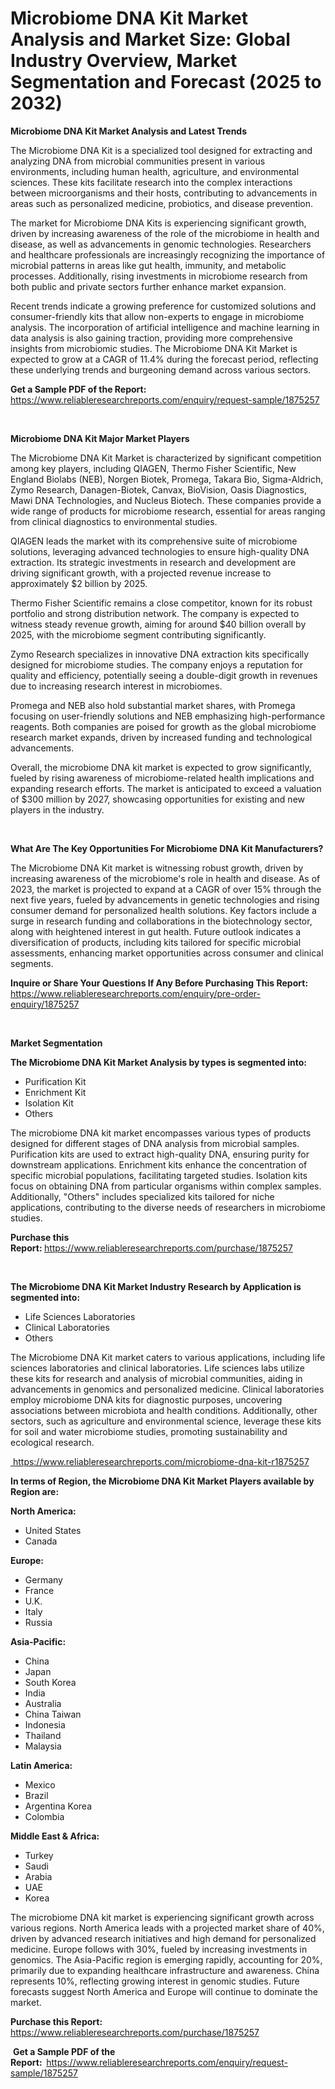 <p><h1>Microbiome DNA Kit Market Analysis and Market Size: Global Industry Overview, Market Segmentation and Forecast (2025 to 2032)</h1></p><p><strong>Microbiome DNA Kit Market Analysis and Latest Trends</strong></p>
<p><p>The Microbiome DNA Kit is a specialized tool designed for extracting and analyzing DNA from microbial communities present in various environments, including human health, agriculture, and environmental sciences. These kits facilitate research into the complex interactions between microorganisms and their hosts, contributing to advancements in areas such as personalized medicine, probiotics, and disease prevention.</p><p>The market for Microbiome DNA Kits is experiencing significant growth, driven by increasing awareness of the role of the microbiome in health and disease, as well as advancements in genomic technologies. Researchers and healthcare professionals are increasingly recognizing the importance of microbial patterns in areas like gut health, immunity, and metabolic processes. Additionally, rising investments in microbiome research from both public and private sectors further enhance market expansion.</p><p>Recent trends indicate a growing preference for customized solutions and consumer-friendly kits that allow non-experts to engage in microbiome analysis. The incorporation of artificial intelligence and machine learning in data analysis is also gaining traction, providing more comprehensive insights from microbiomic studies. The Microbiome DNA Kit Market is expected to grow at a CAGR of 11.4% during the forecast period, reflecting these underlying trends and burgeoning demand across various sectors.</p></p>
<p><strong>Get a Sample PDF of the Report:&nbsp;</strong> <a href="https://www.reliableresearchreports.com/enquiry/request-sample/1875257?utm_campaign=9&utm_medium=2&utm_source=Github&utm_content=ia&utm_term=14042025&utm_id=microbiome-dna-kit">https://www.reliableresearchreports.com/enquiry/request-sample/1875257</a></p>
<p>&nbsp;</p>
<p><strong>Microbiome DNA Kit Major Market Players</strong></p>
<p><p>The Microbiome DNA Kit Market is characterized by significant competition among key players, including QIAGEN, Thermo Fisher Scientific, New England Biolabs (NEB), Norgen Biotek, Promega, Takara Bio, Sigma-Aldrich, Zymo Research, Danagen-Biotek, Canvax, BioVision, Oasis Diagnostics, Mawi DNA Technologies, and Nucleus Biotech. These companies provide a wide range of products for microbiome research, essential for areas ranging from clinical diagnostics to environmental studies.</p><p>QIAGEN leads the market with its comprehensive suite of microbiome solutions, leveraging advanced technologies to ensure high-quality DNA extraction. Its strategic investments in research and development are driving significant growth, with a projected revenue increase to approximately $2 billion by 2025.</p><p>Thermo Fisher Scientific remains a close competitor, known for its robust portfolio and strong distribution network. The company is expected to witness steady revenue growth, aiming for around $40 billion overall by 2025, with the microbiome segment contributing significantly.</p><p>Zymo Research specializes in innovative DNA extraction kits specifically designed for microbiome studies. The company enjoys a reputation for quality and efficiency, potentially seeing a double-digit growth in revenues due to increasing research interest in microbiomes.</p><p>Promega and NEB also hold substantial market shares, with Promega focusing on user-friendly solutions and NEB emphasizing high-performance reagents. Both companies are poised for growth as the global microbiome research market expands, driven by increased funding and technological advancements.</p><p>Overall, the microbiome DNA kit market is expected to grow significantly, fueled by rising awareness of microbiome-related health implications and expanding research efforts. The market is anticipated to exceed a valuation of $300 million by 2027, showcasing opportunities for existing and new players in the industry.</p></p>
<p>&nbsp;</p>
<p><strong>What Are The Key Opportunities For Microbiome DNA Kit Manufacturers?</strong></p>
<p><p>The Microbiome DNA Kit market is witnessing robust growth, driven by increasing awareness of the microbiome's role in health and disease. As of 2023, the market is projected to expand at a CAGR of over 15% through the next five years, fueled by advancements in genetic technologies and rising consumer demand for personalized health solutions. Key factors include a surge in research funding and collaborations in the biotechnology sector, along with heightened interest in gut health. Future outlook indicates a diversification of products, including kits tailored for specific microbial assessments, enhancing market opportunities across consumer and clinical segments.</p></p>
<p><strong>Inquire or Share Your Questions If Any Before Purchasing This Report:</strong> <a href="https://www.reliableresearchreports.com/enquiry/pre-order-enquiry/1875257?utm_campaign=9&utm_medium=2&utm_source=Github&utm_content=ia&utm_term=14042025&utm_id=microbiome-dna-kit">https://www.reliableresearchreports.com/enquiry/pre-order-enquiry/1875257</a></p>
<p>&nbsp;</p>
<p><strong>Market Segmentation</strong></p>
<p><strong>The Microbiome DNA Kit Market Analysis by types is segmented into:</strong></p>
<p><ul><li>Purification Kit</li><li>Enrichment Kit</li><li>Isolation Kit</li><li>Others</li></ul></p>
<p><p>The microbiome DNA kit market encompasses various types of products designed for different stages of DNA analysis from microbial samples. Purification kits are used to extract high-quality DNA, ensuring purity for downstream applications. Enrichment kits enhance the concentration of specific microbial populations, facilitating targeted studies. Isolation kits focus on obtaining DNA from particular organisms within complex samples. Additionally, "Others" includes specialized kits tailored for niche applications, contributing to the diverse needs of researchers in microbiome studies.</p></p>
<p><strong>Purchase this Report:&nbsp;</strong><a href="https://www.reliableresearchreports.com/purchase/1875257?utm_campaign=9&utm_medium=2&utm_source=Github&utm_content=ia&utm_term=14042025&utm_id=microbiome-dna-kit">https://www.reliableresearchreports.com/purchase/1875257</a></p>
<p>&nbsp;</p>
<p><strong>The Microbiome DNA Kit Market Industry Research by Application is segmented into:</strong></p>
<p><ul><li>Life Sciences Laboratories</li><li>Clinical Laboratories</li><li>Others</li></ul></p>
<p><p>The Microbiome DNA Kit market caters to various applications, including life sciences laboratories and clinical laboratories. Life sciences labs utilize these kits for research and analysis of microbial communities, aiding in advancements in genomics and personalized medicine. Clinical laboratories employ microbiome DNA kits for diagnostic purposes, uncovering associations between microbiota and health conditions. Additionally, other sectors, such as agriculture and environmental science, leverage these kits for soil and water microbiome studies, promoting sustainability and ecological research.</p></p>
<p><a href="https://www.reliableresearchreports.com/microbiome-dna-kit-r1875257?utm_campaign=9&utm_medium=2&utm_source=Github&utm_content=ia&utm_term=14042025&utm_id=microbiome-dna-kit">&nbsp;https://www.reliableresearchreports.com/microbiome-dna-kit-r1875257</a></p>
<p><strong>In terms of Region, the Microbiome DNA Kit Market Players available by Region are:</strong></p>
<p>
    <p> <strong> North America: </strong>
        <ul>
            <li>United States</li>
            <li>Canada</li>
        </ul>
        </p> 
    <p> <strong> Europe: </strong>
        <ul>
            <li>Germany</li>
            <li>France</li>
            <li>U.K.</li>
            <li>Italy</li>
            <li>Russia</li>
        </ul>
        </p> 
    <p> <strong> Asia-Pacific: </strong>
        <ul>
            <li>China</li>
            <li>Japan</li>
            <li>South Korea</li>
            <li>India</li>
            <li>Australia</li>
            <li>China Taiwan</li>
            <li>Indonesia</li>
            <li>Thailand</li>
            <li>Malaysia</li>
        </ul>
        </p> 
    <p> <strong> Latin America: </strong>
        <ul>
            <li>Mexico</li>
            <li>Brazil</li>
            <li>Argentina Korea</li>
            <li>Colombia</li>
        </ul>
        </p> 
    <p> <strong> Middle East & Africa: </strong>
        <ul>
            <li>Turkey</li>
            <li>Saudi</li>
            <li>Arabia</li>
            <li>UAE</li>
            <li>Korea</li>
        </ul>
    </p>
    </p>
<p><p>The microbiome DNA kit market is experiencing significant growth across various regions. North America leads with a projected market share of 40%, driven by advanced research initiatives and high demand for personalized medicine. Europe follows with 30%, fueled by increasing investments in genomics. The Asia-Pacific region is emerging rapidly, accounting for 20%, primarily due to expanding healthcare infrastructure and awareness. China represents 10%, reflecting growing interest in genomic studies. Future forecasts suggest North America and Europe will continue to dominate the market.</p></p>
<p><strong>Purchase this Report: </strong><a href="https://www.reliableresearchreports.com/purchase/1875257?utm_campaign=9&utm_medium=2&utm_source=Github&utm_content=ia&utm_term=14042025&utm_id=microbiome-dna-kit">https://www.reliableresearchreports.com/purchase/1875257</a></p>
<p>&nbsp;<strong>Get a Sample PDF of the Report:&nbsp;&nbsp;</strong><a href="https://www.reliableresearchreports.com/enquiry/request-sample/1875257?utm_campaign=9&utm_medium=2&utm_source=Github&utm_content=ia&utm_term=14042025&utm_id=microbiome-dna-kit">https://www.reliableresearchreports.com/enquiry/request-sample/1875257</a></p>
<p><strong></strong></p>
<p><p></p><p></p><p></p></p>
